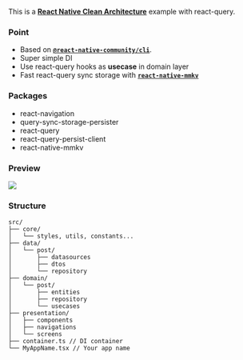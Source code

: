 This is a [**React Native Clean Architecture**](https://reactnative.dev) example with react-query.

### Point
* Based on [**`@react-native-community/cli`**](https://github.com/react-native-community/cli). 
* Super simple DI
* Use react-query hooks as **usecase** in domain layer
* Fast react-query sync storage with [**`react-native-mmkv`**](https://github.com/mrousavy/react-native-mmkv)

### Packages
* react-navigation
* query-sync-storage-persister
* react-query
* react-query-persist-client
* react-native-mmkv

### Preview
<img src='https://github.com/galaxykhh/rn-clean-architecture-with-react-query/assets/79380337/9b0a6350-c87b-4f2d-855e-032a2e73096b' />


### Structure
```
src/
├── core/
│   └── styles, utils, constants...
├── data/
│   └── post/
│       ├── datasources
│       ├── dtos
│       └── repository
├── domain/
│   └── post/
│       ├── entities
│       ├── repository
│       └── usecases
├── presentation/
│   ├── components
│   ├── navigations
│   └── screens
├── container.ts // DI container
└── MyAppName.tsx // Your app name
```